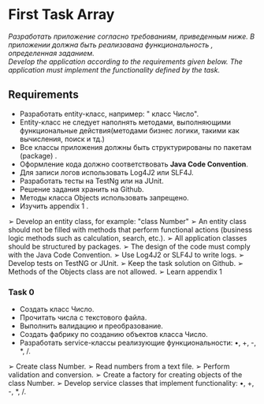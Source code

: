 #  First Task Array
 *Разработать приложение согласно требованиям,  приведенным ниже. В приложении должна быть реализована 
  функциональность , определенная заданием. <br/>
  Develop the application according to the requirements given below. The application must implement the functionality defined by the task. <br/>*
## Requirements

- Разработать entity-класс, например: " класс Число".<br/>
- Entity-класс не следует наполнять методами, выполняющими функциональные действия(методами бизнес логики, такими как вычисления, поиск и тд.)<br/>
- Все классы приложения должны быть структурированы по пакетам (package) .<br/>
- Оформление кода должно соответствовать **Java Code Convention**. <br/>
- Для записи логов использовать Log4J2 или SLF4J. <br/>
- Разработать тесты на TestNg или на JUnit. <br/>
- Решение задания хранить на Github. <br/>
- Методы класса Objects использовать запрещено. <br/>
- Изучить  appendix 1 . <br/>

➢ Develop an entity class, for example: "class Number"
➢ An entity class should not be filled with methods that perform functional actions (business logic methods such as calculation, search, etc.).
➢ All application classes should be structured by packages.
➢ The design of the code must comply with the Java Code Convention.
➢ Use Log4J2 or SLF4J to write logs.
➢ Develop tests on TestNG or JUnit.
➢ Keep the task solution on Github.
➢ Methods of the Objects class are not allowed.
➢ Learn appendix 1

### Task 0

- Создать класс Число.<br/>
- Прочитать числа с текстового файла.<br/>
- Выполнить валидацию и преобразование. <br/>
- Создать фабрику по созданию объектов класса Число. <br/> 
- Разработать service-классы  реализующие функциональности: •, +, -, *, /.


➢ Create class Number.
➢ Read numbers from a text file.
➢ Perform validation and conversion.
➢ Create a factory for creating objects of the class Number.
➢ Develop service classes that implement functionality: •, +, -, *, /.
